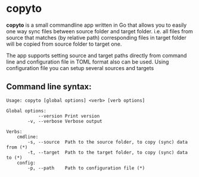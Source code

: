 copyto
======


**copyto** is a small commandline app written in Go that allows you to easily one way
sync files between source folder and target folder. i.e. all files from source that
matches (by relative path) corresponding files in target folder will be copied from source folder to
target one.

The app supports setting source and target paths directly from command line and configuration file
in TOML format also can be used. Using configuration file you can setup several sources and targets

Command line syntax:
--------------------
```
Usage: copyto [global options] <verb> [verb options]

Global options:
            --version Print version
        -v, --verbose Verbose output

Verbs:
    cmdline:
        -s, --source  Path to the source folder, to copy (sync) data from (*)
        -t, --target  Path to the target folder, to copy (sync) data to (*)
    config:
        -p, --path    Path to configuration file (*)
```
